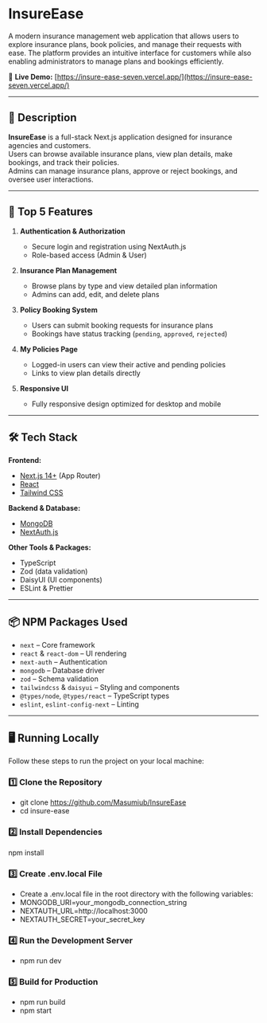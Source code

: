 # InsureEase

A modern insurance management web application that allows users to explore insurance plans, book policies, and manage their requests with ease. The platform provides an intuitive interface for customers while also enabling administrators to manage plans and bookings efficiently.

🔗 **Live Demo:** [https://insure-ease-seven.vercel.app/](https://insure-ease-seven.vercel.app/)

---

## 📜 Description

**InsureEase** is a full-stack Next.js application designed for insurance agencies and customers.  
Users can browse available insurance plans, view plan details, make bookings, and track their policies.  
Admins can manage insurance plans, approve or reject bookings, and oversee user interactions.

---

## 🚀 Top 5 Features

1. **Authentication & Authorization**
   - Secure login and registration using NextAuth.js
   - Role-based access (Admin & User)

2. **Insurance Plan Management**
   - Browse plans by type and view detailed plan information
   - Admins can add, edit, and delete plans

3. **Policy Booking System**
   - Users can submit booking requests for insurance plans
   - Bookings have status tracking (`pending`, `approved`, `rejected`)

4. **My Policies Page**
   - Logged-in users can view their active and pending policies
   - Links to view plan details directly

5. **Responsive UI**
   - Fully responsive design optimized for desktop and mobile

---

## 🛠 Tech Stack

**Frontend:**
- [Next.js 14+](https://nextjs.org/) (App Router)
- [React](https://reactjs.org/)
- [Tailwind CSS](https://tailwindcss.com/)

**Backend & Database:**
- [MongoDB](https://www.mongodb.com/)
- [NextAuth.js](https://next-auth.js.org/)

**Other Tools & Packages:**
- TypeScript
- Zod (data validation)
- DaisyUI (UI components)
- ESLint & Prettier

---

## 📦 NPM Packages Used

- `next` – Core framework
- `react` & `react-dom` – UI rendering
- `next-auth` – Authentication
- `mongodb` – Database driver
- `zod` – Schema validation
- `tailwindcss` & `daisyui` – Styling and components
- `@types/node`, `@types/react` – TypeScript types
- `eslint`, `eslint-config-next` – Linting

---

## 🖥 Running Locally

Follow these steps to run the project on your local machine:

### 1️⃣ Clone the Repository
- git clone https://github.com/Masumiub/InsureEase
- cd insure-ease


### 2️⃣ Install Dependencies
npm install

### 3️⃣ Create .env.local File
- Create a .env.local file in the root directory with the following variables:
- MONGODB_URI=your_mongodb_connection_string
- NEXTAUTH_URL=http://localhost:3000
- NEXTAUTH_SECRET=your_secret_key


### 4️⃣ Run the Development Server
- npm run dev


### 5️⃣ Build for Production
- npm run build
- npm start

